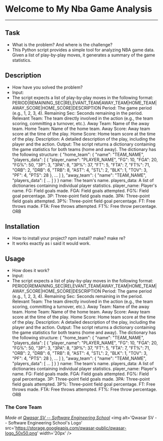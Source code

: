 # Welcome to My Nba Game Analysis
***

## Task
- What is the problem? And where is the challenge?
- This Python script provides a simple tool for analyzing NBA game data. Given a list of play-by-play moves, it generates a summary of the game statistics.

## Description
- How have you solved the problem?
- Input:
- The script expects a list of play-by-play moves in the following format:
PERIOD|REMAINING_SEC|RELEVANT_TEAM|AWAY_TEAM|HOME_TEAM|AWAY_SCORE|HOME_SCORE|DESCRIPTION
Period: The game period (e.g., 1, 2, 3, 4).
Remaining Sec: Seconds remaining in the period.
Relevant Team: The team directly involved in the action (e.g., the team scoring, committing a turnover, etc.).
Away Team: Name of the away team.
Home Team: Name of the home team.
Away Score: Away team score at the time of the play.
Home Score: Home team score at the time of the play.
Description: A detailed description of the play, including the player and the action.
Output:
The script returns a dictionary containing the game statistics for both teams (home and away).
The dictionary has the following structure:
{
  "home_team": {
    "name": "TEAM_NAME",
    "players_data": [
      {
        "player_name": "PLAYER_NAME",
        "FG": 10,
        "FGA": 20,
        "FG%": 50, 
        "3P": 3,
        "3PA": 8,
        "3P%": 37,
        "FT": 5,
        "FTA": 7,
        "FT%": 71,
        "ORB": 2,
        "DRB": 6,
        "TRB": 8,
        "AST": 4,
        "STL": 2,
        "BLK": 1,
        "TOV": 3,
        "PF": 4,
        "PTS": 28
      },
      ...
    ]
  },
  "away_team": {
    "name": "TEAM_NAME",
    "players_data": [
      ...
    ]
  }
}
name: The team's name.
players_data: A list of dictionaries containing individual player statistics.
player_name: Player's name.
FG: Field goals made.
FGA: Field goals attempted.
FG%: Field goal percentage.
3P: Three-point field goals made.
3PA: Three-point field goals attempted.
3P%: Three-point field goal percentage.
FT: Free throws made.
FTA: Free throws attempted.
FT%: Free throw percentage.
ORB

## Installation
- How to install your project? npm install? make? make re?
- It works exactly as i said it would work.

## Usage
- How does it work?
- Input:
- The script expects a list of play-by-play moves in the following format:
PERIOD|REMAINING_SEC|RELEVANT_TEAM|AWAY_TEAM|HOME_TEAM|AWAY_SCORE|HOME_SCORE|DESCRIPTION
Period: The game period (e.g., 1, 2, 3, 4).
Remaining Sec: Seconds remaining in the period.
Relevant Team: The team directly involved in the action (e.g., the team scoring, committing a turnover, etc.).
Away Team: Name of the away team.
Home Team: Name of the home team.
Away Score: Away team score at the time of the play.
Home Score: Home team score at the time of the play.
Description: A detailed description of the play, including the player and the action.
Output:
The script returns a dictionary containing the game statistics for both teams (home and away).
The dictionary has the following structure:
{
  "home_team": {
    "name": "TEAM_NAME",
    "players_data": [
      {
        "player_name": "PLAYER_NAME",
        "FG": 10,
        "FGA": 20,
        "FG%": 50, 
        "3P": 3,
        "3PA": 8,
        "3P%": 37,
        "FT": 5,
        "FTA": 7,
        "FT%": 71,
        "ORB": 2,
        "DRB": 6,
        "TRB": 8,
        "AST": 4,
        "STL": 2,
        "BLK": 1,
        "TOV": 3,
        "PF": 4,
        "PTS": 28
      },
      ...
    ]
  },
  "away_team": {
    "name": "TEAM_NAME",
    "players_data": [
      ...
    ]
  }
}
name: The team's name.
players_data: A list of dictionaries containing individual player statistics.
player_name: Player's name.
FG: Field goals made.
FGA: Field goals attempted.
FG%: Field goal percentage.
3P: Three-point field goals made.
3PA: Three-point field goals attempted.
3P%: Three-point field goal percentage.
FT: Free throws made.
FTA: Free throws attempted.
FT%: Free throw percentage.
ORB


### The Core Team


<span><i>Made at <a href='https://qwasar.io'>Qwasar SV -- Software Engineering School</a></i></span>
<span><img alt='Qwasar SV -- Software Engineering School's Logo' src='https://storage.googleapis.com/qwasar-public/qwasar-logo_50x50.png' width='20px' /></span>

